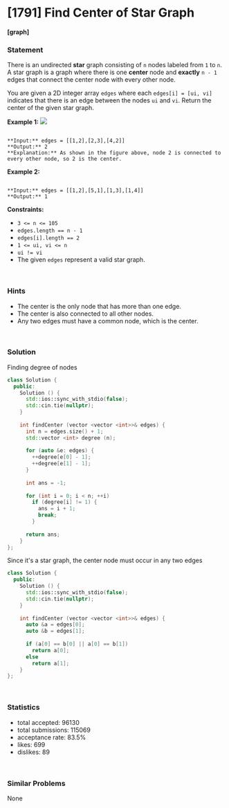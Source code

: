 # [1791] Find Center of Star Graph

**[graph]**

### Statement

There is an undirected **star** graph consisting of `n` nodes labeled from `1` to `n`. A star graph is a graph where there is one **center** node and **exactly** `n - 1` edges that connect the center node with every other node.

You are given a 2D integer array `edges` where each `edges[i] = [ui, vi]` indicates that there is an edge between the nodes `ui` and `vi`. Return the center of the given star graph.


**Example 1:**
![](https://assets.leetcode.com/uploads/2021/02/24/star_graph.png)

```

**Input:** edges = [[1,2],[2,3],[4,2]]
**Output:** 2
**Explanation:** As shown in the figure above, node 2 is connected to every other node, so 2 is the center.

```

**Example 2:**

```

**Input:** edges = [[1,2],[5,1],[1,3],[1,4]]
**Output:** 1

```

**Constraints:**
* `3 <= n <= 105`
* `edges.length == n - 1`
* `edges[i].length == 2`
* `1 <= ui, vi <= n`
* `ui != vi`
* The given `edges` represent a valid star graph.


<br>

### Hints

- The center is the only node that has more than one edge.
- The center is also connected to all other nodes.
- Any two edges must have a common node, which is the center.

<br>

### Solution

Finding degree of nodes

```cpp
class Solution {
  public:
    Solution () {
      std::ios::sync_with_stdio(false);
      std::cin.tie(nullptr);
    }
  
    int findCenter (vector <vector <int>>& edges) {
      int n = edges.size() + 1;
      std::vector <int> degree (n);
      
      for (auto &e: edges) {
        ++degree[e[0] - 1];
        ++degree[e[1] - 1];
      }
      
      int ans = -1;
      
      for (int i = 0; i < n; ++i)
        if (degree[i] != 1) {
          ans = i + 1;
          break;
        }
      
      return ans;
    }
};
```

Since it's a star graph, the center node must occur in any two edges

```cpp
class Solution {
  public:
    Solution () {
      std::ios::sync_with_stdio(false);
      std::cin.tie(nullptr);
    }
  
    int findCenter (vector <vector <int>>& edges) {
      auto &a = edges[0];
      auto &b = edges[1];
      
      if (a[0] == b[0] || a[0] == b[1])
        return a[0];
      else
        return a[1];
    }
};
```

<br>

### Statistics

- total accepted: 96130
- total submissions: 115069
- acceptance rate: 83.5%
- likes: 699
- dislikes: 89

<br>

### Similar Problems

None
